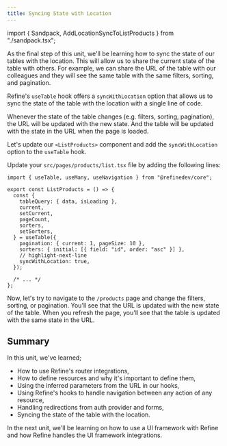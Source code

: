```yaml
---
title: Syncing State with Location
---
```


import { Sandpack, AddLocationSyncToListProducts } from "./sandpack.tsx";

<Sandpack>

As the final step of this unit, we'll be learning how to sync the state of our tables with the location. This will allow us to share the current state of the table with others. For example, we can share the URL of the table with our colleagues and they will see the same table with the same filters, sorting, and pagination.

Refine's `useTable` hook offers a `syncWithLocation` option that allows us to sync the state of the table with the location with a single line of code.

Whenever the state of the table changes (e.g. filters, sorting, pagination), the URL will be updated with the new state. And the table will be updated with the state in the URL when the page is loaded.

Let's update our `<ListProducts>` component and add the `syncWithLocation` option to the `useTable` hook.

Update your `src/pages/products/list.tsx` file by adding the following lines:

```tsx title="src/pages/products/list.tsx"
import { useTable, useMany, useNavigation } from "@refinedev/core";

export const ListProducts = () => {
  const {
    tableQuery: { data, isLoading },
    current,
    setCurrent,
    pageCount,
    sorters,
    setSorters,
  } = useTable({
    pagination: { current: 1, pageSize: 10 },
    sorters: { initial: [{ field: "id", order: "asc" }] },
    // highlight-next-line
    syncWithLocation: true,
  });

  /* ... */
};
```

<AddLocationSyncToListProducts />

Now, let's try to navigate to the `/products` page and change the filters, sorting, or pagination. You'll see that the URL is updated with the new state of the table. When you refresh the page, you'll see that the table is updated with the same state in the URL.

## Summary

In this unit, we've learned;

- How to use Refine's router integrations,
- How to define resources and why it's important to define them,
- Using the inferred parameters from the URL in our hooks,
- Using Refine's hooks to handle navigation between any action of any resource,
- Handling redirections from auth provider and forms,
- Syncing the state of the table with the location.

In the next unit, we'll be learning on how to use a UI framework with Refine and how Refine handles the UI framework integrations.

</Sandpack>
